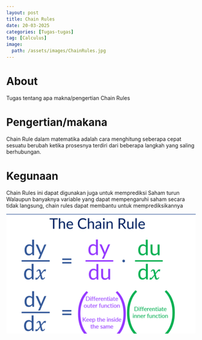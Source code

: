 ```yaml
---
layout: post
title: Chain Rules
date: 20-03-2025
categories: [Tugas-tugas]
tag: [Calculus]
image:
  path: /assets/images/ChainRules.jpg
---
```


# About
Tugas tentang apa makna/pengertian Chain Rules

# Pengertian/makana
Chain Rule dalam matematika adalah cara menghitung seberapa cepat sesuatu berubah ketika prosesnya terdiri dari beberapa langkah yang saling berhubungan.

# Kegunaan
Chain Rules
ini dapat digunakan juga untuk memprediksi Saham turun Walaupun banyaknya variable yang dapat mempengaruhi saham secara tidak langsung, chain rules dapat membantu untuk memprediksikannya


![Desktop View](/assets/images/chain.png)
